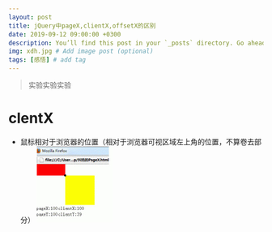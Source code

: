 ```yaml
---
layout: post
title: jQuery中pageX,clientX,offsetX的区别
date: 2019-09-12 09:00:00 +0300
description: You’ll find this post in your `_posts` directory. Go ahead and edit it and re-build the site to see your changes. # Add post description (optional)
img: xdh.jpg # Add image post (optional)
tags: [感悟] # add tag
---
```


>实验实验实验

# clentX
* 鼠标相对于浏览器的位置（相对于浏览器可视区域左上角的位置，不算卷去部分）
![Alt text](/assets/img/clentX.jpg)
